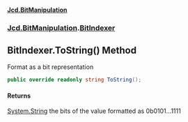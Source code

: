 #### [Jcd.BitManipulation](index.md 'index')

### [Jcd.BitManipulation](Jcd.BitManipulation.md 'Jcd.BitManipulation').[BitIndexer](Jcd.BitManipulation.BitIndexer.md 'Jcd.BitManipulation.BitIndexer')

## BitIndexer.ToString() Method

Format as a bit representation

```csharp
public override readonly string ToString();
```

#### Returns

[System.String](https://docs.microsoft.com/en-us/dotnet/api/System.String 'System.String')
the bits of the value formatted as 0b0101...1111